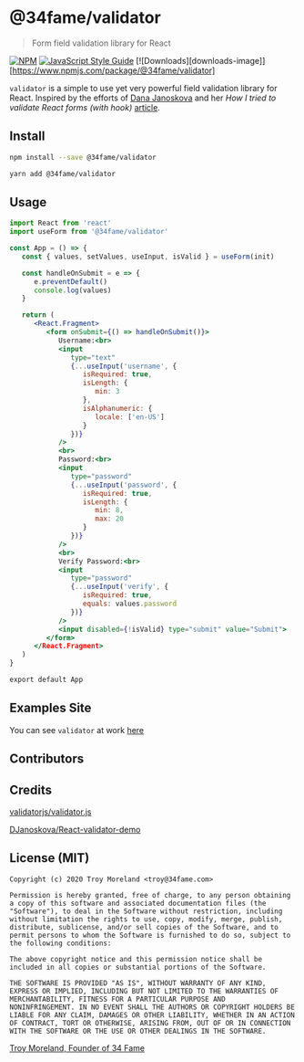 # @34fame/validator

> Form field validation library for React

[![NPM](https://img.shields.io/npm/v/@34fame/validator.svg)](https://www.npmjs.com/package/@34fame/validator) [![JavaScript Style Guide](https://img.shields.io/badge/code_style-standard-brightgreen.svg)](https://standardjs.com) [![Downloads][downloads-image]][https://www.npmjs.com/package/@34fame/validator]

`validator` is a simple to use yet very powerful field validation library for React. Inspired by the efforts of [Dana Janoskova](https://github.com/DJanoskova) and her _How I tried to validate React forms (with hook)_ [article](https://itnext.io/how-i-tried-to-validate-react-forms-with-hooks-31634fc5385b).

## Install

```bash
npm install --save @34fame/validator
```

```bash
yarn add @34fame/validator
```

## Usage

```jsx
import React from 'react'
import useForm from '@34fame/validator'

const App = () => {
   const { values, setValues, useInput, isValid } = useForm(init)

   const handleOnSubmit = e => {
      e.preventDefault()
      console.log(values)
   }

   return (
      <React.Fragment>
         <form onSubmit={() => handleOnSubmit()}>
            Username:<br>
            <input
               type="text"
               {...useInput('username', {
                  isRequired: true,
                  isLength: {
                     min: 3
                  },
                  isAlphanumeric: {
                     locale: ['en-US']
                  }
               })}
            />
            <br>
            Password:<br>
            <input
               type="password"
               {...useInput('password', {
                  isRequired: true,
                  isLength: {
                     min: 8,
                     max: 20
                  }
               })}
            />
            <br>
            Verify Password:<br>
            <input
               type="password"
               {...useInput('verify', {
                  isRequired: true,
                  equals: values.password
               })}
            />
            <input disabled={!isValid} type="submit" value="Submit">
         </form>
      </React.Fragment>
   )
}

export default App
```

## Examples Site

You can see `validator` at work [here](https://34fame.github.io/validator/)

## Contributors

<a href="https://github.com/34fame/validator/graphs/contributors"></a>

## Credits

[validatorjs/validator.js](https://github.com/validatorjs/validator.js)

[DJanoskova/React-validator-demo](https://github.com/DJanoskova/React-validator-demo)

## License (MIT)

```
Copyright (c) 2020 Troy Moreland <troy@34fame.com>

Permission is hereby granted, free of charge, to any person obtaining
a copy of this software and associated documentation files (the
"Software"), to deal in the Software without restriction, including
without limitation the rights to use, copy, modify, merge, publish,
distribute, sublicense, and/or sell copies of the Software, and to
permit persons to whom the Software is furnished to do so, subject to
the following conditions:

The above copyright notice and this permission notice shall be
included in all copies or substantial portions of the Software.

THE SOFTWARE IS PROVIDED "AS IS", WITHOUT WARRANTY OF ANY KIND,
EXPRESS OR IMPLIED, INCLUDING BUT NOT LIMITED TO THE WARRANTIES OF
MERCHANTABILITY, FITNESS FOR A PARTICULAR PURPOSE AND
NONINFRINGEMENT. IN NO EVENT SHALL THE AUTHORS OR COPYRIGHT HOLDERS BE
LIABLE FOR ANY CLAIM, DAMAGES OR OTHER LIABILITY, WHETHER IN AN ACTION
OF CONTRACT, TORT OR OTHERWISE, ARISING FROM, OUT OF OR IN CONNECTION
WITH THE SOFTWARE OR THE USE OR OTHER DEALINGS IN THE SOFTWARE.
```

[Troy Moreland, Founder of 34 Fame](https://github.com/tmoreland)

